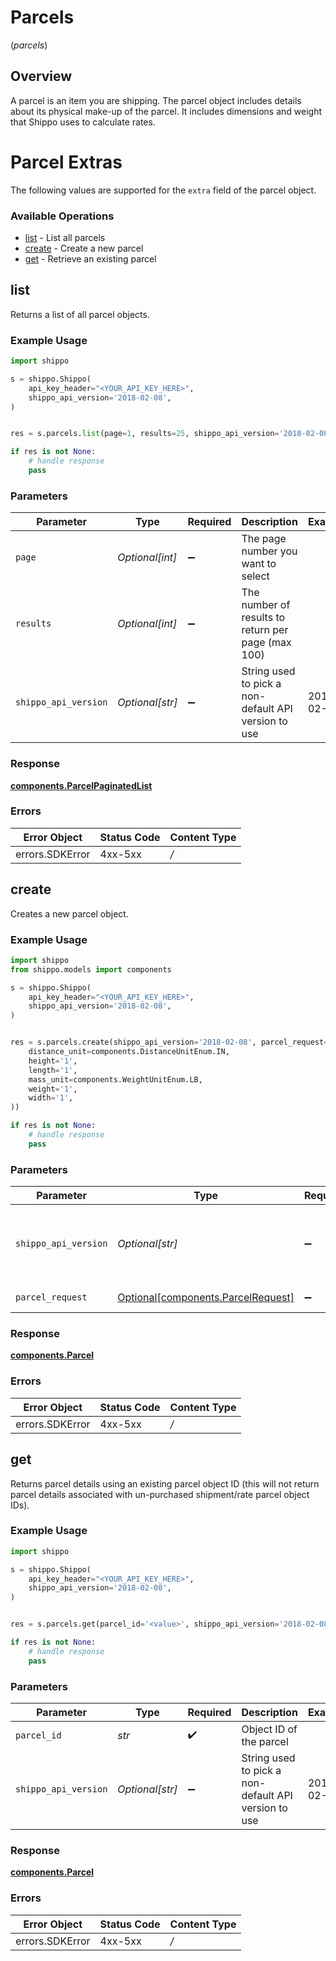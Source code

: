 # Parcels
(*parcels*)

## Overview

A parcel is an item you are shipping. The parcel object includes details about its physical make-up of the parcel. It includes dimensions and weight that Shippo uses to calculate rates. 
<SchemaDefinition schemaRef="#/components/schemas/Parcel"/>

# Parcel Extras
The following values are supported for the `extra` field of the parcel object.
<SchemaDefinition schemaRef="#/components/schemas/ParcelExtra"/>

### Available Operations

* [list](#list) - List all parcels
* [create](#create) - Create a new parcel
* [get](#get) - Retrieve an existing parcel

## list

Returns a list of all parcel objects.

### Example Usage

```python
import shippo

s = shippo.Shippo(
    api_key_header="<YOUR_API_KEY_HERE>",
    shippo_api_version='2018-02-08',
)


res = s.parcels.list(page=1, results=25, shippo_api_version='2018-02-08')

if res is not None:
    # handle response
    pass

```

### Parameters

| Parameter                                            | Type                                                 | Required                                             | Description                                          | Example                                              |
| ---------------------------------------------------- | ---------------------------------------------------- | ---------------------------------------------------- | ---------------------------------------------------- | ---------------------------------------------------- |
| `page`                                               | *Optional[int]*                                      | :heavy_minus_sign:                                   | The page number you want to select                   |                                                      |
| `results`                                            | *Optional[int]*                                      | :heavy_minus_sign:                                   | The number of results to return per page (max 100)   |                                                      |
| `shippo_api_version`                                 | *Optional[str]*                                      | :heavy_minus_sign:                                   | String used to pick a non-default API version to use | 2018-02-08                                           |


### Response

**[components.ParcelPaginatedList](../../models/components/parcelpaginatedlist.md)**
### Errors

| Error Object    | Status Code     | Content Type    |
| --------------- | --------------- | --------------- |
| errors.SDKError | 4xx-5xx         | */*             |

## create

Creates a new parcel object.

### Example Usage

```python
import shippo
from shippo.models import components

s = shippo.Shippo(
    api_key_header="<YOUR_API_KEY_HERE>",
    shippo_api_version='2018-02-08',
)


res = s.parcels.create(shippo_api_version='2018-02-08', parcel_request=components.ParcelRequest(
    distance_unit=components.DistanceUnitEnum.IN,
    height='1',
    length='1',
    mass_unit=components.WeightUnitEnum.LB,
    weight='1',
    width='1',
))

if res is not None:
    # handle response
    pass

```

### Parameters

| Parameter                                                                      | Type                                                                           | Required                                                                       | Description                                                                    | Example                                                                        |
| ------------------------------------------------------------------------------ | ------------------------------------------------------------------------------ | ------------------------------------------------------------------------------ | ------------------------------------------------------------------------------ | ------------------------------------------------------------------------------ |
| `shippo_api_version`                                                           | *Optional[str]*                                                                | :heavy_minus_sign:                                                             | String used to pick a non-default API version to use                           | 2018-02-08                                                                     |
| `parcel_request`                                                               | [Optional[components.ParcelRequest]](../../models/components/parcelrequest.md) | :heavy_minus_sign:                                                             | Parcel details.                                                                |                                                                                |


### Response

**[components.Parcel](../../models/components/parcel.md)**
### Errors

| Error Object    | Status Code     | Content Type    |
| --------------- | --------------- | --------------- |
| errors.SDKError | 4xx-5xx         | */*             |

## get

Returns parcel details using an existing parcel object ID (this will not return parcel details associated with un-purchased shipment/rate parcel object IDs).

### Example Usage

```python
import shippo

s = shippo.Shippo(
    api_key_header="<YOUR_API_KEY_HERE>",
    shippo_api_version='2018-02-08',
)


res = s.parcels.get(parcel_id='<value>', shippo_api_version='2018-02-08')

if res is not None:
    # handle response
    pass

```

### Parameters

| Parameter                                            | Type                                                 | Required                                             | Description                                          | Example                                              |
| ---------------------------------------------------- | ---------------------------------------------------- | ---------------------------------------------------- | ---------------------------------------------------- | ---------------------------------------------------- |
| `parcel_id`                                          | *str*                                                | :heavy_check_mark:                                   | Object ID of the parcel                              |                                                      |
| `shippo_api_version`                                 | *Optional[str]*                                      | :heavy_minus_sign:                                   | String used to pick a non-default API version to use | 2018-02-08                                           |


### Response

**[components.Parcel](../../models/components/parcel.md)**
### Errors

| Error Object    | Status Code     | Content Type    |
| --------------- | --------------- | --------------- |
| errors.SDKError | 4xx-5xx         | */*             |
